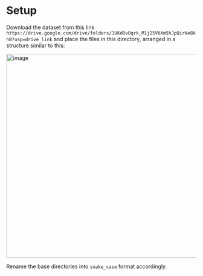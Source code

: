 # Setup

Download the dataset from this link `https://drive.google.com/drive/folders/1UKdOvOqrk_M1j25V6Xm5hJpQirNe8khB?usp=drive_link` and place the files in this directory, arranged in a structure similar to this:

<img width="539" alt="image" src="https://github.com/WhiteLicorice/Heatsnap/assets/96515086/2428fe55-5661-4311-9b62-15e48b962354">

Rename the base directories into `snake_case` format accordingly.
